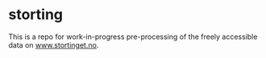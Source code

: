 # storting

This is a repo for work-in-progress pre-processing of the freely 
accessible data on www.stortinget.no.
